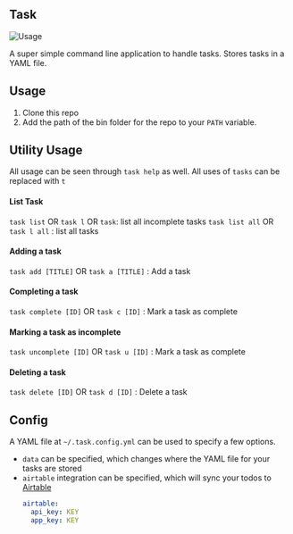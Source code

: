 Task
---

![Usage](https://cloud.githubusercontent.com/assets/3074765/25690782/d56c2ffe-3062-11e7-8d98-1639943e312b.png)

A super simple command line application to handle tasks. Stores tasks in a YAML file.

## Usage

1. Clone this repo
2. Add the path of the bin folder for the repo to your `PATH` variable.

## Utility Usage

All usage can be seen through `task help` as well.
All uses of `tasks` can be replaced with `t` 

#### List Task
`task list` OR `task l` OR `task`: list all incomplete tasks
`task list all` OR `task l all` : list all tasks

#### Adding a task
`task add [TITLE]` OR `task a [TITLE]` : Add a task

#### Completing a task
`task complete [ID]` OR `task c [ID]` : Mark a task as complete

#### Marking a task as incomplete
`task uncomplete [ID]` OR `task u [ID]` : Mark a task as complete

#### Deleting a task
`task delete [ID]` OR `task d [ID]` : Delete a task

## Config

A YAML file at `~/.task.config.yml` can be used to specify a few options.

- `data` can be specified, which changes where the YAML file for your tasks are stored
- `airtable` integration can be specified, which will sync your todos to [Airtable](https://airtable.com)
    ```yaml
    airtable:
      api_key: KEY
      app_key: KEY
    ```
